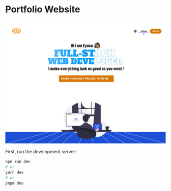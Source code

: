 # Portfolio Website

![](showcase.png)

First, run the development server:

```bash
npm run dev
# or
yarn dev
# or
pnpm dev
```
